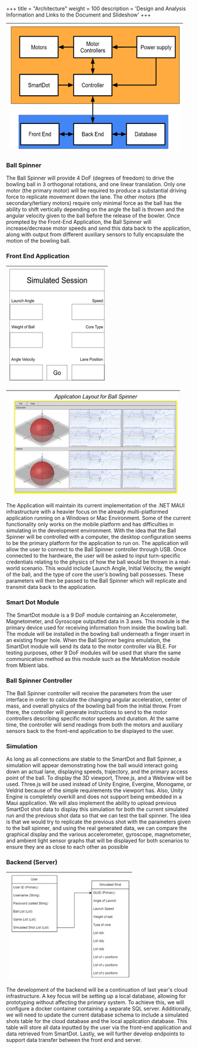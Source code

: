 +++
title = "Architecture"
weight = 100
description = 'Design and Analysis Information and Links to the Document and Slideshow'
+++

| ![Backend Arch](1.png?width=40vw&lightbox=false) | 
|:--:|

### Ball Spinner 
The Ball Spinner will provide 4 DoF (degrees of freedom) to drive the bowling ball in 3 orthogonal rotations, and one linear translation. Only one motor (the primary motor) will be required to produce a substantial driving force to replicate movement down the lane. The other motors (the secondary/tertiary motors) require only minimal force as the ball has the ability to shift vertically depending on the angle the ball is thrown and the angular velocity given to the ball before the release of the bowler. Once prompted by the Front-End Application, the Ball Spinner will increase/decrease motor speeds and send this data back to the application, along with output from different auxiliary sensors to fully encapsulate the motion of the bowling ball.
### Front End Application 
| ![Backend Arch](2.png?width=40vw&lightbox=false) | 
|:--:|

| ![Backend Arch](3.png?width=40vw&lightbox=false) | 
|:--:|

The Application will maintain its current implementation of the .NET MAUI infrastructure with a heavier focus on the already multi-platformed application running on a Windows or Mac Environment. Some of the current functionality only works on the mobile platform and has difficulties in simulating in the development environment. With the idea that the Ball Spinner will be controlled with a computer, the desktop configuration seems to be the primary platform for the application to run on. The application will allow the user to connect to the Ball Spinner controller through USB. Once connected to the hardware, the user will be asked to input turn-specific credentials relating to the physics of how the ball would be thrown in a real-world scenario. This would include Launch Angle, Initial Velocity, the weight of the ball, and the type of core the user’s bowling ball possesses. These parameters will then be passed to the Ball Spinner which will replicate and transmit data back to the application.

### Smart Dot Module
The SmartDot module is a 9 DoF module containing an Accelerometer, Magnetometer, and Gyroscope outputted data in 3 axes. This module is the primary device used for receiving information from inside the bowling ball. The module will be installed in the bowling ball underneath a finger insert in an existing finger hole. When the Ball Spinner begins emulation, the SmartDot module will send its data to the motor controller via BLE. For testing purposes, other 9 DoF modules will be used that share the same communication method as this module such as the MetaMotion module from Mbient labs.

### Ball Spinner Controller
The Ball Spinner controller will receive the parameters from the user interface in order to calculate the changing angular acceleration, center of mass, and overall physics of the bowling ball from the initial throw. From there, the controller will generate instructions to send to the motor controllers describing specific motor speeds and duration. At the same time, the controller will send readings from both the motors and auxiliary sensors back to the front-end application to be displayed to the user.
### Simulation 
As long as all connections are stable to the SmartDot and Ball Spinner, a simulation will appear demonstrating how the ball would interact going down an actual lane, displaying speeds, trajectory, and the primary access point of the ball. To display the 3D viewport, Three.js, and a Webview will be used. Three.js will be used instead of Unity Engine, Evergine, Monogame, or Veldrid because of the simple requirements the viewport has. Also, Unity Engine is completely overkill and does not support being embedded in a Maui application. We will also implement the ability to upload previous SmartDot shot data to display this simulation for both the current simulated run and the previous shot data so that we can test the ball spinner. The idea is that we would try to replicate the previous shot with the parameters given to the ball spinner, and using the real generated data, we can compare the graphical display and the various accelerometer, gyroscope, magnetometer, and ambient light sensor graphs that will be displayed for both scenarios to ensure they are as close to each other as possible
### Backend (Server)
| ![Backend Arch](4.png?width=40vw&lightbox=false) | 
|:--:|

The development of the backend will be a continuation of last year's cloud infrastructure. A key focus will be setting up a local database, allowing for prototyping without affecting the primary system. To achieve this, we will configure a docker container containing a separate SQL server. Additionally, we will need to update the current database schema to include a simulated shots table for the cloud database and the local application database. This table will store all data inputted by the user via the front-end application and data retrieved from SmartDot. Lastly, we will further develop endpoints to support data transfer between the front end and server.
 



